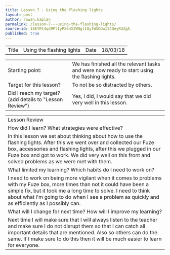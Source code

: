 ```yaml
---
title: Lesson 7 - Using the flashing lights
layout: post
author: rowan.kaplan
permalink: /lesson-7---using-the-flashing-lights/
source-id: 18EYRt4qd9PlIyP564X3WNglIQyfWSODwI34QeyRUZgA
published: true
---
```

<table>
  <tr>
    <td>Title</td>
    <td>Using the flashing lights </td>
    <td>Date</td>
    <td>18/03/18</td>
  </tr>
</table>


<table>
  <tr>
    <td>Starting point:</td>
    <td>We has finished all the relevant tasks and were now ready to start using the flashing lights.</td>
  </tr>
  <tr>
    <td>Target for this lesson?</td>
    <td>To not be so distracted by others.</td>
  </tr>
  <tr>
    <td>Did I reach my target? 
(add details to "Lesson Review")</td>
    <td>Yes, I did, I would say that we did very well in this lesson.</td>
  </tr>
</table>


<table>
  <tr>
    <td>Lesson Review</td>
  </tr>
  <tr>
    <td>How did I learn? What strategies were effective? </td>
  </tr>
  <tr>
    <td>In this lesson we set about thinking about how to use the flashing lights. After this we went over and collected our Fuze box, accessories and flashing lights, after this we plugged in our Fuze box and got to work. We did very well on this front and solved problems as we were met with them.</td>
  </tr>
  <tr>
    <td>What limited my learning? Which habits do I need to work on? </td>
  </tr>
  <tr>
    <td>I need to work on being more vigilant when it comes to problems with my Fuze box, more times than not it could have been a simple fix, but it took me a long time to solve. I need to think about what i'm going to do when I see a problem as quickly and as efficiently as I possibly can.</td>
  </tr>
  <tr>
    <td>What will I change for next time? How will I improve my learning?</td>
  </tr>
  <tr>
    <td>Next time I will make sure that I will always listen to the teacher and make sure I do not disrupt them so that I can catch all important details that are mentioned. Also so others can do the same. If I make sure to do this then it will be much easier to learn for everyone.</td>
  </tr>
</table>


